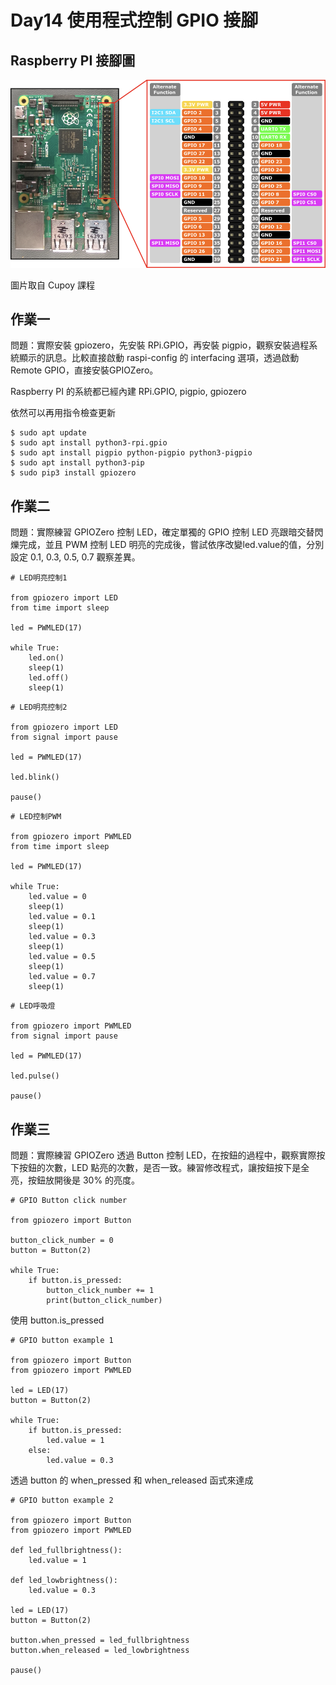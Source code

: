 # Day14 使用程式控制 GPIO 接腳

## Raspberry PI 接腳圖

![image1](https://github.com/qaws5503/AIOT/blob/master/pictures/RaspberryPI_pin.png)

圖片取自 Cupoy 課程

## 作業一

問題：實際安裝 gpiozero，先安裝 RPi.GPIO，再安裝 pigpio，觀察安裝過程系統顯示的訊息。比較直接啟動 raspi-config 的 interfacing 選項，透過啟動 Remote GPIO，直接安裝GPIOZero。

Raspberry PI 的系統都已經內建 RPi.GPIO, pigpio, gpiozero

依然可以再用指令檢查更新

```linux
$ sudo apt update
$ sudo apt install python3-rpi.gpio
$ sudo apt install pigpio python-pigpio python3-pigpio
$ sudo apt install python3-pip
$ sudo pip3 install gpiozero
```

## 作業二

問題：實際練習 GPIOZero 控制 LED，確定單獨的 GPIO 控制 LED 亮跟暗交替閃爍完成，並且 PWM 控制 LED 明亮的完成後，嘗試依序改變led.value的值，分別設定 0.1, 0.3, 0.5, 0.7 觀察差異。

```python3
# LED明亮控制1

from gpiozero import LED
from time import sleep

led = PWMLED(17)

while True:
	led.on()
	sleep(1)
	led.off()
	sleep(1)
```

```python3
# LED明亮控制2

from gpiozero import LED
from signal import pause

led = PWMLED(17)

led.blink()

pause()
```

```python3
# LED控制PWM

from gpiozero import PWMLED
from time import sleep

led = PWMLED(17)

while True:
	led.value = 0
	sleep(1)
	led.value = 0.1
	sleep(1)
	led.value = 0.3
	sleep(1)
	led.value = 0.5
	sleep(1)
	led.value = 0.7
	sleep(1)

```

```python3
# LED呼吸燈

from gpiozero import PWMLED
from signal import pause

led = PWMLED(17)

led.pulse()

pause()
```

## 作業三

問題：實際練習 GPIOZero 透過 Button 控制 LED，在按鈕的過程中，觀察實際按下按鈕的次數，LED 點亮的次數，是否一致。練習修改程式，讓按鈕按下是全亮，按鈕放開後是 30% 的亮度。

```python3
# GPIO Button click number

from gpiozero import Button

button_click_number = 0
button = Button(2)

while True:
	if button.is_pressed:
		button_click_number += 1
		print(button_click_number)
```

使用 button.is_pressed

```python3
# GPIO button example 1

from gpiozero import Button
from gpiozero import PWMLED

led = LED(17)
button = Button(2)

while True:
	if button.is_pressed:
		led.value = 1
	else:
		led.value = 0.3
```

透過 button 的 when_pressed 和 when_released 函式來達成

```python3
# GPIO button example 2

from gpiozero import Button
from gpiozero import PWMLED

def led_fullbrightness():
	led.value = 1

def led_lowbrightness():
	led.value = 0.3

led = LED(17)
button = Button(2)

button.when_pressed = led_fullbrightness
button.when_released = led_lowbrightness

pause()
```